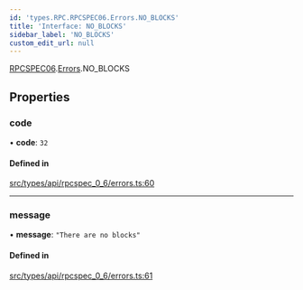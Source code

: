 ```yaml
---
id: 'types.RPC.RPCSPEC06.Errors.NO_BLOCKS'
title: 'Interface: NO_BLOCKS'
sidebar_label: 'NO_BLOCKS'
custom_edit_url: null
---
```


[RPCSPEC06](../namespaces/types.RPC.RPCSPEC06.md).[Errors](../namespaces/types.RPC.RPCSPEC06.Errors.md).NO_BLOCKS

## Properties

### code

• **code**: `32`

#### Defined in

[src/types/api/rpcspec_0_6/errors.ts:60](https://github.com/starknet-io/starknet.js/blob/v6.11.0/src/types/api/rpcspec_0_6/errors.ts#L60)

---

### message

• **message**: `"There are no blocks"`

#### Defined in

[src/types/api/rpcspec_0_6/errors.ts:61](https://github.com/starknet-io/starknet.js/blob/v6.11.0/src/types/api/rpcspec_0_6/errors.ts#L61)
